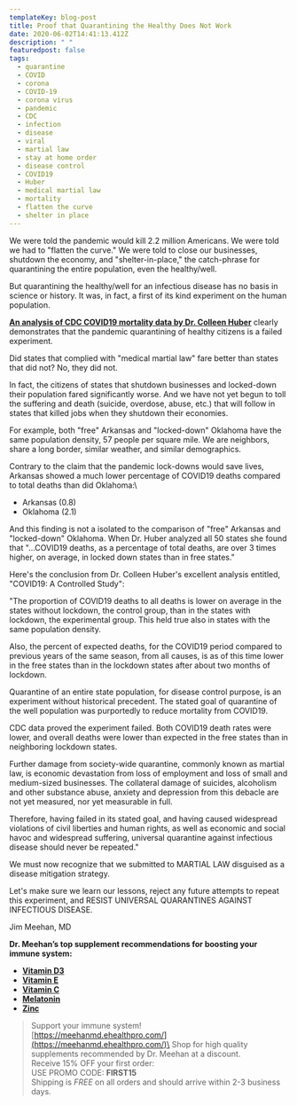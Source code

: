 ```yaml
---
templateKey: blog-post
title: Proof that Quarantining the Healthy Does Not Work
date: 2020-06-02T14:41:13.412Z
description: " "
featuredpost: false
tags:
  - quarantine
  - COVID
  - corona
  - COVID-19
  - corona virus
  - pandemic
  - CDC
  - infection
  - disease
  - viral
  - martial law
  - stay at home order
  - disease control
  - COVID19
  - Huber
  - medical martial law
  - mortality
  - flatten the curve
  - shelter in place
---
```

<!--StartFragment-->

We were told the pandemic would kill 2.2 million Americans. We were told we had to "flatten the curve." We were told to close our businesses, shutdown the economy, and "shelter-in-place," the catch-phrase for quarantining the entire population, even the healthy/well.

But quarantining the healthy/well for an infectious disease has no basis in science or history. It was, in fact, a first of its kind experiment on the human population.

<!--StartFragment-->

**[An analysis of CDC COVID19 mortality data by Dr. Colleen Huber](https://colleenhuber.com/covid19-a-controlled-study/?fbclid=IwAR0jItYayApXRMJ9X8yP_cVpFBvJA95iwXiVIDUu8DX3rZQgXHhJqvc8Ch0)** clearly demonstrates that the pandemic quarantining of healthy citizens is a failed experiment.

Did states that complied with "medical martial law" fare better than states that did not? No, they did not.

In fact, the citizens of states that shutdown businesses and locked-down their population fared significantly worse. And we have not yet begun to toll the suffering and death (suicide, overdose, abuse, etc.) that will follow in states that killed jobs when they shutdown their economies.

For example, both "free" Arkansas and "locked-down" Oklahoma have the same population density, 57 people per square mile. We are neighbors, share a long border, similar weather, and similar demographics.

Contrary to the claim that the pandemic lock-downs would save lives, Arkansas showed a much lower percentage of COVID19 deaths compared to total deaths than did Oklahoma:\

* Arkansas (0.8)
* Oklahoma (2.1)

And this finding is not a isolated to the comparison of "free" Arkansas and "locked-down" Oklahoma. When Dr. Huber analyzed all 50 states she found that "...COVID19 deaths, as a percentage of total deaths, are over 3 times higher, on average, in locked down states than in free states."

Here's the conclusion from Dr. Colleen Huber's excellent analysis entitled, "COVID19: A Controlled Study":

"The proportion of COVID19 deaths to all deaths is lower on average in the states without lockdown, the control group, than in the states with lockdown, the experimental group. This held true also in states with the same population density.

Also, the percent of expected deaths, for the COVID19 period compared to previous years of the same season, from all causes, is as of this time lower in the free states than in the lockdown states after about two months of lockdown.

Quarantine of an entire state population, for disease control purpose, is an experiment without historical precedent. The stated goal of quarantine of the well population was purportedly to reduce mortality from COVID19.

CDC data proved the experiment failed. Both COVID19 death rates were lower, and overall deaths were lower than expected in the free states than in neighboring lockdown states.

Further damage from society-wide quarantine, commonly known as martial law, is economic devastation from loss of employment and loss of small and medium-sized businesses. The collateral damage of suicides, alcoholism and other substance abuse, anxiety and depression from this debacle are not yet measured, nor yet measurable in full.

Therefore, having failed in its stated goal, and having caused widespread violations of civil liberties and human rights, as well as economic and social havoc and widespread suffering, universal quarantine against infectious disease should never be repeated."

We must now recognize that we submitted to MARTIAL LAW disguised as a disease mitigation strategy.

Let's make sure we learn our lessons, reject any future attempts to repeat this experiment, and RESIST UNIVERSAL QUARANTINES AGAINST INFECTIOUS DISEASE.

Jim Meehan, MD

<!--EndFragment-->

**Dr. Meehan’s top supplement recommendations for boosting your immune system:**

* **[Vitamin D3](https://meehanmd.ehealthpro.com/products/vitamin-d-complex-60-capsules)**
* **[Vitamin E](https://meehanmd.ehealthpro.com/products/annatto-e-300)**
* **[Vitamin C](https://meehanmd.ehealthpro.com/products/stellar-c-90-vegetarian-capsules)**
* **[Melatonin](https://meehanmd.ehealthpro.com/products/melatonin-3mg-60-capsules)**
* **[Zinc](https://meehanmd.ehealthpro.com/products/zinc-supreme-90-vegetarian-capsules)**



> Support your immune system!\
> [https://meehanmd.ehealthpro.​com/](https://meehanmd.ehealthpro.com/)\
> Shop for high quality supplements recommended by Dr. Meehan at a discount.\
> Receive 15% OFF your first order:\
> USE PROMO CODE: **FIRST15**\
> Shipping is *FREE* on all orders and should arrive within 2-3 business days.